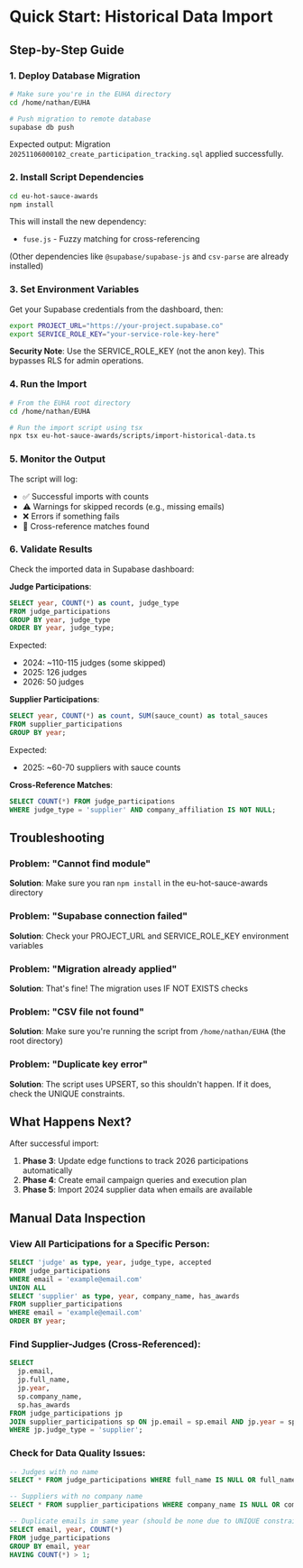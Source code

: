 # Quick Start: Historical Data Import

## Step-by-Step Guide

### 1. Deploy Database Migration

```bash
# Make sure you're in the EUHA directory
cd /home/nathan/EUHA

# Push migration to remote database
supabase db push
```

Expected output: Migration `20251106000102_create_participation_tracking.sql` applied successfully.

### 2. Install Script Dependencies

```bash
cd eu-hot-sauce-awards
npm install
```

This will install the new dependency:
- `fuse.js` - Fuzzy matching for cross-referencing

(Other dependencies like `@supabase/supabase-js` and `csv-parse` are already installed)

### 3. Set Environment Variables

Get your Supabase credentials from the dashboard, then:

```bash
export PROJECT_URL="https://your-project.supabase.co"
export SERVICE_ROLE_KEY="your-service-role-key-here"
```

**Security Note**: Use the SERVICE_ROLE_KEY (not the anon key). This bypasses RLS for admin operations.

### 4. Run the Import

```bash
# From the EUHA root directory
cd /home/nathan/EUHA

# Run the import script using tsx
npx tsx eu-hot-sauce-awards/scripts/import-historical-data.ts
```

### 5. Monitor the Output

The script will log:
- ✅ Successful imports with counts
- ⚠️ Warnings for skipped records (e.g., missing emails)
- ❌ Errors if something fails
- 🔗 Cross-reference matches found

### 6. Validate Results

Check the imported data in Supabase dashboard:

**Judge Participations**:
```sql
SELECT year, COUNT(*) as count, judge_type
FROM judge_participations
GROUP BY year, judge_type
ORDER BY year, judge_type;
```

Expected:
- 2024: ~110-115 judges (some skipped)
- 2025: 126 judges
- 2026: 50 judges

**Supplier Participations**:
```sql
SELECT year, COUNT(*) as count, SUM(sauce_count) as total_sauces
FROM supplier_participations
GROUP BY year;
```

Expected:
- 2025: ~60-70 suppliers with sauce counts

**Cross-Reference Matches**:
```sql
SELECT COUNT(*) FROM judge_participations
WHERE judge_type = 'supplier' AND company_affiliation IS NOT NULL;
```

## Troubleshooting

### Problem: "Cannot find module"
**Solution**: Make sure you ran `npm install` in the eu-hot-sauce-awards directory

### Problem: "Supabase connection failed"
**Solution**: Check your PROJECT_URL and SERVICE_ROLE_KEY environment variables

### Problem: "Migration already applied"
**Solution**: That's fine! The migration uses IF NOT EXISTS checks

### Problem: "CSV file not found"
**Solution**: Make sure you're running the script from `/home/nathan/EUHA` (the root directory)

### Problem: "Duplicate key error"
**Solution**: The script uses UPSERT, so this shouldn't happen. If it does, check the UNIQUE constraints.

## What Happens Next?

After successful import:

1. **Phase 3**: Update edge functions to track 2026 participations automatically
2. **Phase 4**: Create email campaign queries and execution plan
3. **Phase 5**: Import 2024 supplier data when emails are available

## Manual Data Inspection

### View All Participations for a Specific Person:
```sql
SELECT 'judge' as type, year, judge_type, accepted
FROM judge_participations
WHERE email = 'example@email.com'
UNION ALL
SELECT 'supplier' as type, year, company_name, has_awards
FROM supplier_participations
WHERE email = 'example@email.com'
ORDER BY year;
```

### Find Supplier-Judges (Cross-Referenced):
```sql
SELECT
  jp.email,
  jp.full_name,
  jp.year,
  sp.company_name,
  sp.has_awards
FROM judge_participations jp
JOIN supplier_participations sp ON jp.email = sp.email AND jp.year = sp.year
WHERE jp.judge_type = 'supplier';
```

### Check for Data Quality Issues:
```sql
-- Judges with no name
SELECT * FROM judge_participations WHERE full_name IS NULL OR full_name = '';

-- Suppliers with no company name
SELECT * FROM supplier_participations WHERE company_name IS NULL OR company_name = '';

-- Duplicate emails in same year (should be none due to UNIQUE constraint)
SELECT email, year, COUNT(*)
FROM judge_participations
GROUP BY email, year
HAVING COUNT(*) > 1;
```
